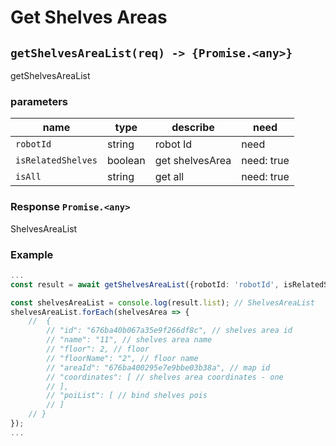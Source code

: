 # Get Shelves Areas

## `getShelvesAreaList(req) -> {Promise.<any>}`

getShelvesAreaList

### parameters

| name  | type          | describe      | need     |
| ----- | ----------------- | ---------| -------- |
| `robotId` | string | robot Id | need |
| `isRelatedShelves` | boolean | get shelvesArea | need: true |
| `isAll` | string | get all | need: true |

### Response `Promise.<any>`

ShelvesAreaList

### Example

```typescript
...
const result = await getShelvesAreaList({robotId: 'robotId', isRelatedShelves: true, isAll: true})

const shelvesAreaList = console.log(result.list); // ShelvesAreaList
shelvesAreaList.forEach(shelvesArea => {
    //  {
        // "id": "676ba40b067a35e9f266df8c", // shelves area id
        // "name": "11", // shelves area name
        // "floor": 2, // floor
        // "floorName": "2", // floor name
        // "areaId": "676ba400295e7e9bbe03b38a", // map id
        // "coordinates": [ // shelves area coordinates - one
        // ],
        // "poiList": [ // bind shelves pois
        // ]
    // }
});
...
```

